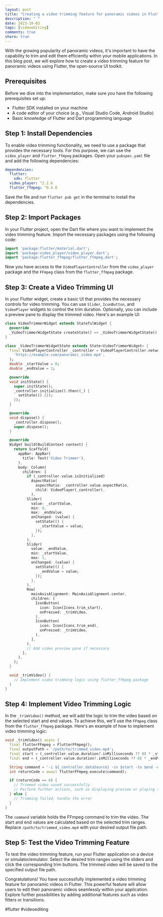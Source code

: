 ```yaml
---
layout: post
title: "Creating a video trimming feature for panoramic videos in Flutter"
description: " "
date: 2023-10-03
tags: [videoediting]
comments: true
share: true
---
```


With the growing popularity of panoramic videos, it's important to have the capability to trim and edit them efficiently within your mobile applications. In this blog post, we will explore how to create a video trimming feature for panoramic videos using Flutter, the open-source UI toolkit.

## Prerequisites

Before we dive into the implementation, make sure you have the following prerequisites set up:

- Flutter SDK installed on your machine
- A code editor of your choice (e.g., Visual Studio Code, Android Studio)
- Basic knowledge of Flutter and Dart programming language

## Step 1: Install Dependencies

To enable video trimming functionality, we need to use a package that provides the necessary tools. For this purpose, we can use the `video_player` and `flutter_ffmpeg` packages. Open your `pubspec.yaml` file and add the following dependencies:

```yaml
dependencies:
  flutter:
    sdk: flutter
  video_player: ^2.2.6
  flutter_ffmpeg: ^0.4.0
```

Save the file and run `flutter pub get` in the terminal to install the dependencies.

## Step 2: Import Packages

In your Flutter project, open the Dart file where you want to implement the video trimming feature. Import the necessary packages using the following code:

```dart
import 'package:flutter/material.dart';
import 'package:video_player/video_player.dart';
import 'package:flutter_ffmpeg/flutter_ffmpeg.dart';
```

Now you have access to the `VideoPlayerController` from the `video_player` package and the `FFmpeg` class from the `flutter_ffmpeg` package.

## Step 3: Create a Video Trimming UI

In your Flutter widget, create a basic UI that provides the necessary controls for video trimming. You can use `Slider`, `IconButton`, and `VideoPlayer` widgets to control the trim duration. Optionally, you can include a preview pane to display the trimmed video. Here's an example UI:

```dart
class VideoTrimmerWidget extends StatefulWidget {
  @override
  _VideoTrimmerWidgetState createState() => _VideoTrimmerWidgetState();
}

class _VideoTrimmerWidgetState extends State<VideoTrimmerWidget> {
  final VideoPlayerController _controller = VideoPlayerController.network(
    'https://example.com/panoramic_video.mp4',
  );
  double _startValue = 0;
  double _endValue = 1;

  @override
  void initState() {
    super.initState();
    _controller.initialize().then((_) {
      setState(() {});
    });
  }

  @override
  void dispose() {
    _controller.dispose();
    super.dispose();
  }

  @override
  Widget build(BuildContext context) {
    return Scaffold(
      appBar: AppBar(
        title: Text('Video Trimmer'),
      ),
      body: Column(
        children: [
          if (_controller.value.isInitialized)
            AspectRatio(
              aspectRatio: _controller.value.aspectRatio,
              child: VideoPlayer(_controller),
            ),
          Slider(
            value: _startValue,
            min: 0,
            max: _endValue,
            onChanged: (value) {
              setState(() {
                _startValue = value;
              });
            },
          ),
          Slider(
            value: _endValue,
            min: _startValue,
            max: 1,
            onChanged: (value) {
              setState(() {
                _endValue = value;
              });
            },
          ),
          Row(
            mainAxisAlignment: MainAxisAlignment.center,
            children: [
              IconButton(
                icon: Icon(Icons.trim_start),
                onPressed: _trimVideo,
              ),
              IconButton(
                icon: Icon(Icons.trim_end),
                onPressed: _trimVideo,
              ),
            ],
          ),
          // Add video preview pane if necessary
        ],
      ),
    );
  }

  void _trimVideo() {
    // Implement video trimming logic using flutter_ffmpeg package
  }
}
```

## Step 4: Implement Video Trimming Logic

In the `_trimVideo()` method, we will add the logic to trim the video based on the selected start and end values. To achieve this, we'll use the `FFmpeg` class from the `flutter_ffmpeg` package. Here's an example of how to implement video trimming logic:

```dart
void _trimVideo() async {
  final flutterFFmpeg = FlutterFFmpeg();
  final outputPath = '/path/to/trimmed_video.mp4';
  final start = (_controller.value.duration?.inMilliseconds ?? 0) * _startValue;
  final end = (_controller.value.duration?.inMilliseconds ?? 0) * _endValue;

  String command = '-i ${_controller.dataSource} -ss $start -to $end -c copy $outputPath';
  int returnCode = await flutterFFmpeg.execute(command);

  if (returnCode == 0) {
    // Trimmed video saved successfully
    // Perform further actions, such as displaying preview or playing the trimmed video
  } else {
    // Trimming failed, handle the error
  }
}
```

The `command` variable holds the FFmpeg command to trim the video. The start and end values are calculated based on the selected trim ranges. Replace `/path/to/trimmed_video.mp4` with your desired output file path.

## Step 5: Test the Video Trimming Feature

To test the video trimming feature, run your Flutter application on a device or simulator/emulator. Select the desired trim ranges using the sliders and click the corresponding trim buttons. The trimmed video will be saved to the specified output file path.

Congratulations! You have successfully implemented a video trimming feature for panoramic videos in Flutter. This powerful feature will allow users to edit their panoramic videos seamlessly within your application. Explore further possibilities by adding additional features such as video filters or transitions.

#flutter #videoediting